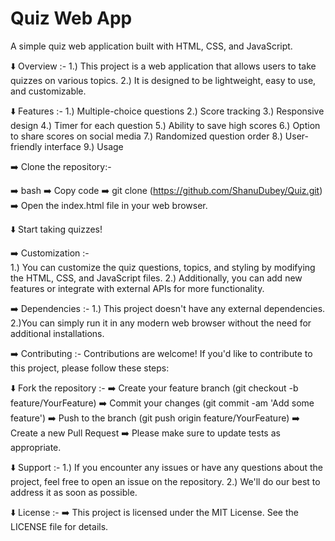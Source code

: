 # Quiz Web App
A simple quiz web application built with HTML, CSS, and JavaScript.

⬇️ Overview :-
    1.) This project is a web application that allows users to take quizzes on various topics.
    2.) It is designed to be lightweight, easy to use, and customizable.

⬇️ Features :-
  1.) Multiple-choice questions
  2.) Score tracking
  3.) Responsive design
  4.) Timer for each question
  5.) Ability to save high scores
  6.) Option to share scores on social media
  7.) Randomized question order
  8.) User-friendly interface
  9.) Usage
  
➡️ Clone the repository:-

  ➡️ bash
  ➡️ Copy code
  ➡️ git clone (https://github.com/ShanuDubey/Quiz.git)
  ➡️ Open the index.html file in your web browser.

⬇️ Start taking quizzes!

➡️ Customization :-    
    1.) You can customize the quiz questions, topics, and styling by modifying the HTML, CSS, and JavaScript files.
    2.) Additionally, you can add new features or integrate with external APIs for more functionality.

➡️ Dependencies :-
    1.) This project doesn't have any external dependencies.
    2.)You can simply run it in any modern web browser without the need for additional installations.

➡️ Contributing :-
Contributions are welcome! If you'd like to contribute to this project, please follow these steps:

⬇️ Fork the repository :-
   ➡️ Create your feature branch (git checkout -b feature/YourFeature)
   ➡️ Commit your changes (git commit -am 'Add some feature')
   ➡️ Push to the branch (git push origin feature/YourFeature)
   ➡️ Create a new Pull Request
   ➡️ Please make sure to update tests as appropriate.

⬇️ Support :-
     1.) If you encounter any issues or have any questions about the project, feel free to open an issue on the repository. 
     2.) We'll do our best to address it as soon as possible.

⬇️  License :- 
    ➡️ This project is licensed under the MIT License. See the LICENSE file for details.
